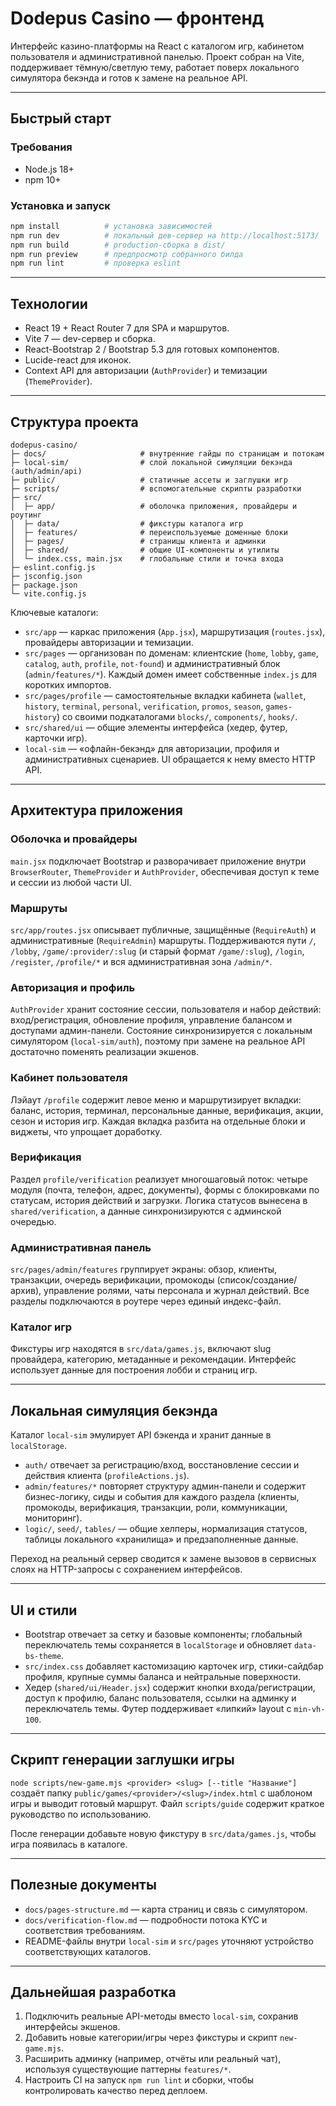 # Dodepus Casino — фронтенд

Интерфейс казино-платформы на React с каталогом игр, кабинетом пользователя и административной панелью. Проект собран на Vite, поддерживает тёмную/светлую тему, работает поверх локального симулятора бекэнда и готов к замене на реальное API.

---

## Быстрый старт

### Требования

- Node.js 18+
- npm 10+

### Установка и запуск

```bash
npm install          # установка зависимостей
npm run dev          # локальный дев-сервер на http://localhost:5173/
npm run build        # production-сборка в dist/
npm run preview      # предпросмотр собранного билда
npm run lint         # проверка eslint
```

---

## Технологии

- React 19 + React Router 7 для SPA и маршрутов.  
- Vite 7 — dev-сервер и сборка.  
- React-Bootstrap 2 / Bootstrap 5.3 для готовых компонентов.  
- Lucide-react для иконок.  
- Context API для авторизации (`AuthProvider`) и темизации (`ThemeProvider`).

---

## Структура проекта

```
dodepus-casino/
├─ docs/                     # внутренние гайды по страницам и потокам
├─ local-sim/                # слой локальной симуляции бекэнда (auth/admin/api)
├─ public/                   # статичные ассеты и заглушки игр
├─ scripts/                  # вспомогательные скрипты разработки
├─ src/
│  ├─ app/                   # оболочка приложения, провайдеры и роутинг
│  ├─ data/                  # фикстуры каталога игр
│  ├─ features/              # переиспользуемые доменные блоки
│  ├─ pages/                 # страницы клиента и админки
│  ├─ shared/                # общие UI-компоненты и утилиты
│  └─ index.css, main.jsx    # глобальные стили и точка входа
├─ eslint.config.js
├─ jsconfig.json
├─ package.json
└─ vite.config.js
```

Ключевые каталоги:

- `src/app` — каркас приложения (`App.jsx`), маршрутизация (`routes.jsx`), провайдеры авторизации и темизации.  
- `src/pages` — организован по доменам: клиентские (`home`, `lobby`, `game`, `catalog`, `auth`, `profile`, `not-found`) и административный блок (`admin/features/*`). Каждый домен имеет собственные `index.js` для коротких импортов.  
- `src/pages/profile` — самостоятельные вкладки кабинета (`wallet`, `history`, `terminal`, `personal`, `verification`, `promos`, `season`, `games-history`) со своими подкаталогами `blocks/`, `components/`, `hooks/`.  
- `src/shared/ui` — общие элементы интерфейса (хедер, футер, карточки игр).  
- `local-sim` — «офлайн-бекэнд» для авторизации, профиля и административных сценариев. UI обращается к нему вместо HTTP API.

---

## Архитектура приложения

### Оболочка и провайдеры

`main.jsx` подключает Bootstrap и разворачивает приложение внутри `BrowserRouter`, `ThemeProvider` и `AuthProvider`, обеспечивая доступ к теме и сессии из любой части UI.

### Маршруты

`src/app/routes.jsx` описывает публичные, защищённые (`RequireAuth`) и административные (`RequireAdmin`) маршруты. Поддерживаются пути `/`, `/lobby`, `/game/:provider/:slug` (и старый формат `/game/:slug`), `/login`, `/register`, `/profile/*` и вся административная зона `/admin/*`.

### Авторизация и профиль

`AuthProvider` хранит состояние сессии, пользователя и набор действий: вход/регистрация, обновление профиля, управление балансом и доступами админ-панели. Состояние синхронизируется с локальным симулятором (`local-sim/auth`), поэтому при замене на реальное API достаточно поменять реализации экшенов.

### Кабинет пользователя

Лэйаут `/profile` содержит левое меню и маршрутизирует вкладки: баланс, история, терминал, персональные данные, верификация, акции, сезон и история игр. Каждая вкладка разбита на отдельные блоки и виджеты, что упрощает доработку.

### Верификация

Раздел `profile/verification` реализует многошаговый поток: четыре модуля (почта, телефон, адрес, документы), формы с блокировками по статусам, история действий и загрузки. Логика статусов вынесена в `shared/verification`, а данные синхронизируются с админской очередью.

### Административная панель

`src/pages/admin/features` группирует экраны: обзор, клиенты, транзакции, очередь верификации, промокоды (список/создание/архив), управление ролями, чаты персонала и журнал действий. Все разделы подключаются в роутере через единый индекс-файл.

### Каталог игр

Фикстуры игр находятся в `src/data/games.js`, включают slug провайдера, категорию, метаданные и рекомендации. Интерфейс использует данные для построения лобби и страниц игр.

---

## Локальная симуляция бекэнда

Каталог `local-sim` эмулирует API бэкенда и хранит данные в `localStorage`.

- `auth/` отвечает за регистрацию/вход, восстановление сессии и действия клиента (`profileActions.js`).  
- `admin/features/*` повторяет структуру админ-панели и содержит бизнес-логику, сиды и события для каждого раздела (клиенты, промокоды, верификация, транзакции, роли, коммуникации, мониторинг).  
- `logic/`, `seed/`, `tables/` — общие хелперы, нормализация статусов, таблицы локального «хранилища» и предзаполненные данные.

Переход на реальный сервер сводится к замене вызовов в сервисных слоях на HTTP-запросы с сохранением интерфейсов.

---

## UI и стили

- Bootstrap отвечает за сетку и базовые компоненты; глобальный переключатель темы сохраняется в `localStorage` и обновляет `data-bs-theme`.  
- `src/index.css` добавляет кастомизацию карточек игр, стики-сайдбар профиля, крупные суммы баланса и нейтральные поверхности.  
- Хедер (`shared/ui/Header.jsx`) содержит кнопки входа/регистрации, доступ к профилю, баланс пользователя, ссылки на админку и переключатель темы. Футер поддерживает «липкий» layout с `min-vh-100`.

---

## Скрипт генерации заглушки игры

`node scripts/new-game.mjs <provider> <slug> [--title "Название"]` создаёт папку `public/games/<provider>/<slug>/index.html` с шаблоном игры и выводит готовый маршрут. Файл `scripts/guide` содержит краткое руководство по использованию.

После генерации добавьте новую фикстуру в `src/data/games.js`, чтобы игра появилась в каталоге.

---

## Полезные документы

- `docs/pages-structure.md` — карта страниц и связь с симулятором.  
- `docs/verification-flow.md` — подробности потока KYC и соответствия требованиям.  
- README-файлы внутри `local-sim` и `src/pages` уточняют устройство соответствующих каталогов.

---

## Дальнейшая разработка

1. Подключить реальные API-методы вместо `local-sim`, сохранив интерфейсы экшенов.  
2. Добавить новые категории/игры через фикстуры и скрипт `new-game.mjs`.  
3. Расширить админку (например, отчёты или реальный чат), используя существующие паттерны `features/*`.  
4. Настроить CI на запуск `npm run lint` и сборки, чтобы контролировать качество перед деплоем.
